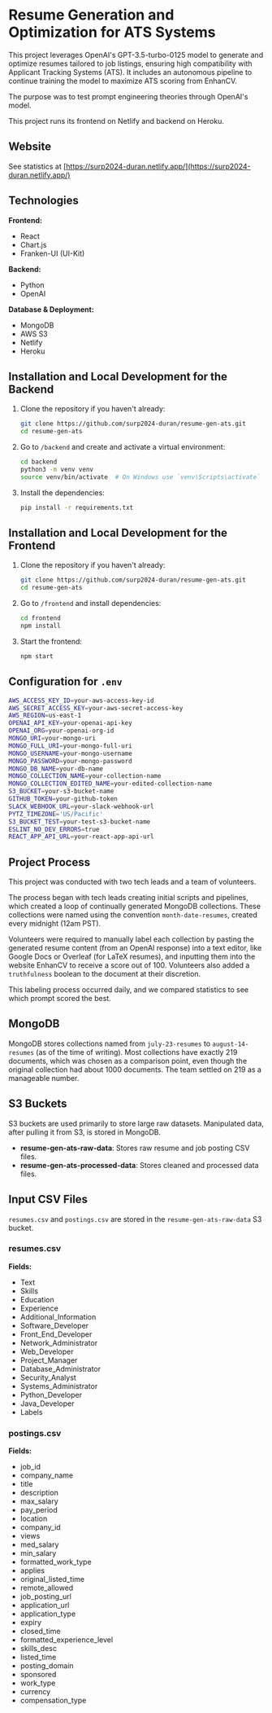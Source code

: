 # Resume Generation and Optimization for ATS Systems

This project leverages OpenAI's GPT-3.5-turbo-0125 model to generate and optimize resumes tailored to job listings, ensuring high compatibility with Applicant Tracking Systems (ATS). It includes an autonomous pipeline to continue training the model to maximize ATS scoring from EnhanCV.

The purpose was to test prompt engineering theories through OpenAI's model.

This project runs its frontend on Netlify and backend on Heroku.

## Website

See statistics at [https://surp2024-duran.netlify.app/](https://surp2024-duran.netlify.app/)

## Technologies

**Frontend:**
- React
- Chart.js
- Franken-UI (UI-Kit)

**Backend:**
- Python
- OpenAI

**Database & Deployment:**
- MongoDB
- AWS S3
- Netlify
- Heroku

## Installation and Local Development for the Backend

1. Clone the repository if you haven't already:
   ```bash
   git clone https://github.com/surp2024-duran/resume-gen-ats.git
   cd resume-gen-ats
   ```

2. Go to `/backend` and create and activate a virtual environment:
   ```bash
   cd backend
   python3 -m venv venv
   source venv/bin/activate  # On Windows use `venv\Scripts\activate`
   ```

3. Install the dependencies:
   ```bash
   pip install -r requirements.txt
   ```

## Installation and Local Development for the Frontend

1. Clone the repository if you haven't already:
   ```bash
   git clone https://github.com/surp2024-duran/resume-gen-ats.git
   cd resume-gen-ats
   ```

2. Go to `/frontend` and install dependencies:
   ```bash
   cd frontend
   npm install
   ```

3. Start the frontend:
   ```bash
   npm start
   ```

## Configuration for `.env`

```bash
AWS_ACCESS_KEY_ID=your-aws-access-key-id
AWS_SECRET_ACCESS_KEY=your-aws-secret-access-key
AWS_REGION=us-east-1
OPENAI_API_KEY=your-openai-api-key
OPENAI_ORG=your-openai-org-id
MONGO_URI=your-mongo-uri
MONGO_FULL_URI=your-mongo-full-uri
MONGO_USERNAME=your-mongo-username
MONGO_PASSWORD=your-mongo-password
MONGO_DB_NAME=your-db-name
MONGO_COLLECTION_NAME=your-collection-name
MONGO_COLLECTION_EDITED_NAME=your-edited-collection-name
S3_BUCKET=your-s3-bucket-name
GITHUB_TOKEN=your-github-token
SLACK_WEBHOOK_URL=your-slack-webhook-url
PYTZ_TIMEZONE='US/Pacific'
S3_BUCKET_TEST=your-test-s3-bucket-name
ESLINT_NO_DEV_ERRORS=true
REACT_APP_API_URL=your-react-app-api-url
```

## Project Process

This project was conducted with two tech leads and a team of volunteers.

The process began with tech leads creating initial scripts and pipelines, which created a loop of continually generated MongoDB collections. These collections were named using the convention `month-date-resumes`, created every midnight (12am PST).

Volunteers were required to manually label each collection by pasting the generated resume content (from an OpenAI response) into a text editor, like Google Docs or Overleaf (for LaTeX resumes), and inputting them into the website EnhanCV to receive a score out of 100. Volunteers also added a `truthfulness` boolean to the document at their discretion.

This labeling process occurred daily, and we compared statistics to see which prompt scored the best.

## MongoDB

MongoDB stores collections named from `july-23-resumes` to `august-14-resumes` (as of the time of writing). Most collections have exactly 219 documents, which was chosen as a comparison point, even though the original collection had about 1000 documents. The team settled on 219 as a manageable number.

## S3 Buckets

S3 buckets are used primarily to store large raw datasets. Manipulated data, after pulling it from S3, is stored in MongoDB.

- **resume-gen-ats-raw-data**: Stores raw resume and job posting CSV files.
- **resume-gen-ats-processed-data**: Stores cleaned and processed data files.

## Input CSV Files

`resumes.csv` and `postings.csv` are stored in the `resume-gen-ats-raw-data` S3 bucket.

### resumes.csv

**Fields:**
- Text
- Skills
- Education
- Experience
- Additional_Information
- Software_Developer
- Front_End_Developer
- Network_Administrator
- Web_Developer
- Project_Manager
- Database_Administrator
- Security_Analyst
- Systems_Administrator
- Python_Developer
- Java_Developer
- Labels

### postings.csv

**Fields:**
- job_id
- company_name
- title
- description
- max_salary
- pay_period
- location
- company_id
- views
- med_salary
- min_salary
- formatted_work_type
- applies
- original_listed_time
- remote_allowed
- job_posting_url
- application_url
- application_type
- expiry
- closed_time
- formatted_experience_level
- skills_desc
- listed_time
- posting_domain
- sponsored
- work_type
- currency
- compensation_type
